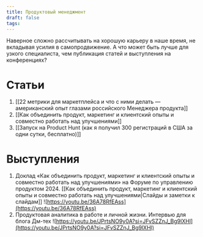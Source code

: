 ```yaml
---
title: Продуктовый менеджмент
draft: false
tags:
---
```

Наверное сложно рассчитывать на хорошую карьеру в наше время, не вкладывая усилия в самопродвижение. А что может быть лучше для узкого специалиста, чем публикация статей и выступления на конференциях?
# Статьи

1. [[22 метрики для маркетплейса и что с ними делать — американский опыт глазами российского Менеджера продукта]]
2. [[Как объединить продукт, маркетинг и клиентский опыты и совместно работать над улучшениями]]
3. [[Запуск на Product Hunt (как я получил 300 регистраций в США за одни сутки, бесплатно)]]

# Выступления

1. Доклад «Как объединить продукт, маркетинг и клиентский опыты и совместно работать над улучшениями» на Форуме по управлению продуктом 2024.
   [[Как объединить продукт, маркетинг и клиентский опыты и совместно работать над улучшениями|Слайды и заметки к слайдам]]
   ![https://youtu.be/36A78RfEAss](https://youtu.be/36A78RfEAss)
2. Продуктовая аналитика в работе и личной жизни. Интервью для блога Дм-тех 
   ![https://youtu.be/JPrtsNO9y0A?si=JFvSZZnJ_Bg9lXHl](https://youtu.be/JPrtsNO9y0A?si=JFvSZZnJ_Bg9lXHl)

